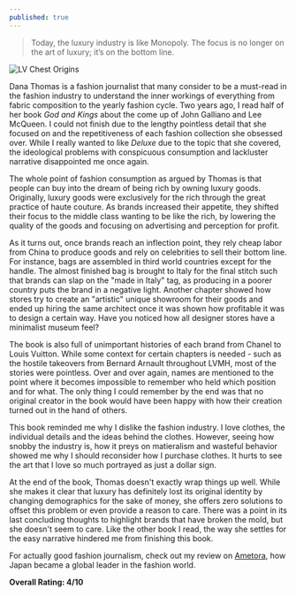 ```yaml
---
published: true
---
```


> Today, the luxury industry is like Monopoly. The focus is no longer on the art of luxury; it’s on the bottom line.

![LV Chest Origins](https://www.louisvuitton.com/content/dam/lv/online/stories/maison/U_Ma_Legendary_History.html/jcr:content/assets/01-legendary/01-legendary-landscape-1-1600w.jpg)

Dana Thomas is a fashion journalist that many consider to be a must-read in the fashion industry to understand the inner workings of everything from fabric composition to the yearly fashion cycle. Two years ago, I read half of her book _God and Kings_ about the come up of John Galliano and Lee McQueen. I could not finish due to the lengthy pointless detail that she focused on and the repetitiveness of each fashion collection she obsessed over. While I really wanted to like _Deluxe_ due to the topic that she covered, the ideological problems with conspicuous consumption and lackluster narrative disappointed me once again.

The whole point of fashion consumption as argued by Thomas is that people can buy into the dream of being rich by owning luxury goods. Originally, luxury goods were exclusively for the rich through the great practice of haute couture. As brands increased their appetite, they shifted their focus to the middle class wanting to be like the rich, by lowering the quality of the goods and focusing on advertising and perception for profit. 

As it turns out, once brands reach an inflection point, they rely cheap labor from China to produce goods and rely on celebrities to sell their bottom line. For instance, bags are assembled in third world countries except for the handle. The almost finished bag is brought to Italy for the final stitch such that brands can slap on the "made in Italy" tag, as producing in a poorer country puts the brand in a negative light. Another chapter showed how stores try to create an "artistic" unique showroom for their goods and ended up hiring the same architect once it was shown how profitable it was to design a certain way. Have you noticed how all designer stores have a minimalist museum feel?

The book is also full of unimportant histories of each brand from Chanel to Louis Vuitton. While some context for certain chapters is needed - such as the hostile takeovers from Bernard Arnault throughout LVMH, most of the stories were pointless. Over and over again, names are mentioned to the point where it becomes impossible to remember who held which position and for what. The only thing I could remember by the end was that no original creator in the book would have been happy with how their creation turned out in the hand of others.

This book reminded me why I dislike the fashion industry. I love clothes, the individual details and the ideas behind the clothes. However, seeing how snobby the industry is, how it preys on matieralism and wasteful behavior showed me why I should reconsider how I purchase clothes. It hurts to see the art that I love so much portrayed as just a dollar sign.

At the end of the book, Thomas doesn't exactly wrap things up well. While she makes it clear that luxury has definitely lost its original identity by changing demographics for the sake of money, she offers zero solutions to offset this problem or even provide a reason to care. There was a point in its last concluding thoughts to highlight brands that have broken the mold, but she doesn't seem to care. Like the other book I read, the way she settles for the easy narrative hindered me from finishing this book.

For actually good fashion journalism, check out my review on [Ametora](https://jinsung-kim.github.io/ametora/), how Japan became a global leader in the fashion world.

**Overall Rating: 4/10**
